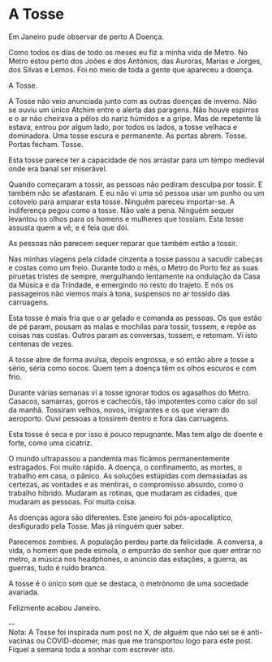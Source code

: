 # A Tosse

Em Janeiro pude observar de perto A Doença.

Como todos os dias de todo os meses eu fiz a minha vida de Metro. No Metro estou perto dos Joões e dos Antónios, das Auroras, Marias e Jorges, dos Silvas e Lemos. Foi no meio de toda a gente que apareceu a doença. 

A Tosse.

A Tosse não veio anunciada junto com as outras doenças de inverno. Não se ouviu um único Atchim entre o alerta das paragens. Não houve espirros e o ar não cheirava a pêlos do nariz húmidos e a gripe. Mas de repetente lá estava, entrou por algum lado, por todos os lados, a tosse velhaca e dominadora. Uma tosse escura e permanente. As portas abrem. Tosse. Portas fecham. Tosse. 

Esta tosse parece ter a capacidade de nos arrastar para um tempo medieval onde era banal ser miserável.

Quando começaram a tossir, as pessoas não pediram desculpa por tossir. E também não se afastaram. E eu não vi uma só pessoa usar um punho ou um cotovelo para amparar esta tosse. Ninguém pareceu importar-se. A indiferença pegou como a tosse. Não vale a pena. Ninguém sequer levantou os olhos para os homens e mulheres que tossiam. Esta tosse assusta quem a vê, e é feia que dói. 

As pessoas não parecem sequer reparar que também estão a tossir.

Nas minhas viagens pela cidade cinzenta a tosse passou a sacudir cabeças e costas como um freio. Durante todo o mês, o Metro do Porto fez as suas piruetas tristes de sempre, mergulhando lentamente na ondulação da Casa da Música e da Trindade, e emergindo no resto do trajeto. E nós os passageiros não viemos mais à tona, suspensos no ar tossido das carruagens. 

Esta tosse é mais fria que o ar gelado e comanda as pessoas. Os que estão de pé param, pousam as malas e mochilas para tossir, tossem, e repõe as coisas nas costas. Outros param as conversas, tossem, e retomam. Vi isto centenas de vezes. 

A tosse abre de forma avulsa, depois engrossa, e só então abre a tosse a sério, séria como socos. Quem tem a doença têm os olhos escuros e com frio.

Durante várias semanas vi a tosse ignorar todos os agasalhos do Metro. Casacos, samarras, gorros e cachecóis, tão impotentes como calor do sol da manhã. Tossiram velhos, novos, imigrantes e os que vieram do aeroporto. Ouvi pessoas a tossirem dentro e fora das carruagens. 

Esta tosse é seca e por isso é pouco repugnante. Mas tem algo de doente e forte, como uma cicatriz.

O mundo ultrapassou a pandemia mas ficámos permanentemente estragados. Foi muito rápido. A doença, o confinamento, as mortes, o trabalho em casa, o pânico. As soluções estúpidas com demasiadas as certezas, as vontades e as mentiras, o compromisso absurdo, como o trabalho híbrido. Mudaram as rotinas, que mudaram as cidades, que mudaram as pessoas. Foi muita coisa.

As doenças agora são diferentes. Este janeiro foi pós-apocalíptico, desfigurado pela Tosse. Mas já ninguém quer saber.

Parecemos zombies. A população perdeu parte da felicidade. A conversa, a vida, o homem que pede esmola, o empurrão do senhor que quer entrar no metro, a música nos headphones, o anúncio das estações, a guerra, as guerras, tudo é ruído branco.

A tosse é o único som que se destaca, o metrónomo de uma sociedade avariada.

Felizmente acabou Janeiro.

--  
Nota: A Tosse foi inspirada num post no X, de alguém que não sei se é anti-vacinas ou COVID-doomer, mas que me transportou logo para este post. Fiquei a semana toda a sonhar com escrever isto.
